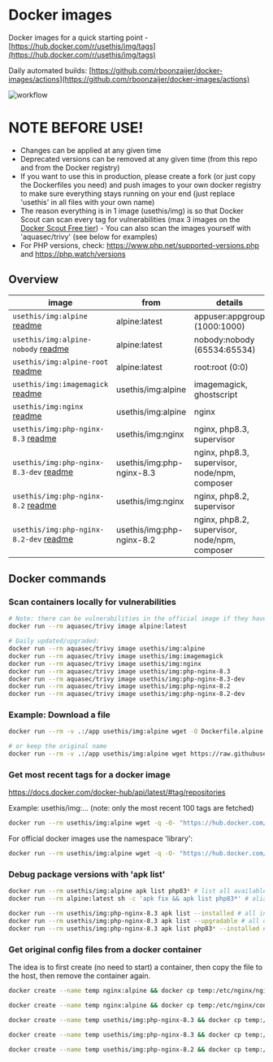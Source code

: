 # Docker images

Docker images for a quick starting point - [https://hub.docker.com/r/usethis/img/tags](https://hub.docker.com/r/usethis/img/tags)

Daily automated builds: [https://github.com/rboonzaijer/docker-images/actions](https://github.com/rboonzaijer/docker-images/actions)

![workflow](https://github.com/rboonzaijer/docker-images/actions/workflows/daily-auto-build-and-push-docker-images.yml/badge.svg)

# NOTE BEFORE USE!

- Changes can be applied at any given time
- Deprecated versions can be removed at any given time (from this repo and from the Docker registry)
- If you want to use this in production, please create a fork (or just copy the Dockerfiles you need) and push images to your own docker registry to make sure everything stays running on your end (just replace 'usethis' in all files with your own name)
- The reason everything is in 1 image (usethis/img) is so that Docker Scout can scan every tag for vulnerabilities (max 3 images on the [Docker Scout Free tier](https://www.docker.com/products/docker-scout/)) - You can also scan the images yourself with 'aquasec/trivy' (see below for examples)
- For PHP versions, check: https://www.php.net/supported-versions.php and https://php.watch/versions

## Overview

| image | from | details |
|-|-|-|
`usethis/img:alpine` [readme](alpine/README.md) | alpine:latest | appuser:appgroup (1000:1000) |
`usethis/img:alpine-nobody` [readme](alpine/README.md) | alpine:latest | nobody:nobody (65534:65534) |
`usethis/img:alpine-root` [readme](alpine/README.md) | alpine:latest | root:root (0:0) |
`usethis/img:imagemagick` [readme](imagemagick/README.md) | usethis/img:alpine | imagemagick, ghostscript |
`usethis/img:nginx` [readme](nginx/README.md) | usethis/img:alpine | nginx |
`usethis/img:php-nginx-8.3` [readme](php-nginx/README.md) | usethis/img:nginx | nginx, php8.3, supervisor |
`usethis/img:php-nginx-8.3-dev` [readme](php-nginx/README.md) | usethis/img:php-nginx-8.3 | nginx, php8.3, supervisor, node/npm, composer |
`usethis/img:php-nginx-8.2` [readme](php-nginx/README.md) | usethis/img:nginx | nginx, php8.2, supervisor |
`usethis/img:php-nginx-8.2-dev` [readme](php-nginx/README.md) | usethis/img:php-nginx-8.2 | nginx, php8.2, supervisor, node/npm, composer |

## Docker commands

### Scan containers locally for vulnerabilities

```bash
# Note: there can be vulnerabilities in the official image if they havent been updated recently, so make sure you update/upgrade the alpine image (with a custom Dockerfile) if you use it:
docker run --rm aquasec/trivy image alpine:latest

# Daily updated/upgraded:
docker run --rm aquasec/trivy image usethis/img:alpine
docker run --rm aquasec/trivy image usethis/img:imagemagick
docker run --rm aquasec/trivy image usethis/img:nginx
docker run --rm aquasec/trivy image usethis/img:php-nginx-8.3
docker run --rm aquasec/trivy image usethis/img:php-nginx-8.3-dev
docker run --rm aquasec/trivy image usethis/img:php-nginx-8.2
docker run --rm aquasec/trivy image usethis/img:php-nginx-8.2-dev
```

### Example: Download a file

```bash
docker run --rm -v .:/app usethis/img:alpine wget -O Dockerfile.alpine https://raw.githubusercontent.com/rboonzaijer/docker-images/main/alpine/Dockerfile

# or keep the original name
docker run --rm -v .:/app usethis/img:alpine wget https://raw.githubusercontent.com/rboonzaijer/docker-images/main/alpine/Dockerfile
```

### Get most recent tags for a docker image

https://docs.docker.com/docker-hub/api/latest/#tag/repositories

Example: usethis/img:... (note: only the most recent 100 tags are fetched)

```bash
docker run --rm usethis/img:alpine wget -q -O- "https://hub.docker.com/v2/namespaces/usethis/repositories/img/tags?page_size=100&page=1" | grep -o '"name": *"[^"]*' | grep -o '[^"]*$'
```

For official docker images use the namespace 'library':

```bash
docker run --rm usethis/img:alpine wget -q -O- "https://hub.docker.com/v2/namespaces/library/repositories/alpine/tags?page_size=100&page=1" | grep -o '"name": *"[^"]*' | grep -o '[^"]*$'
```

### Debug package versions with 'apk list'

```bash
docker run --rm usethis/img:alpine apk list php83* # list all available php83* packages
docker run --rm alpine:latest sh -c 'apk fix && apk list php83*' # alias

docker run --rm usethis/img:php-nginx-8.3 apk list --installed # all installed packages
docker run --rm usethis/img:php-nginx-8.3 apk list --upgradable # all upgradable packages
docker run --rm usethis/img:php-nginx-8.3 apk list php83* --installed # installed php83* versions
```

### Get original config files from a docker container

The idea is to first create (no need to start) a container, then copy the file to the host, then remove the container again.

```bash
docker create --name temp nginx:alpine && docker cp temp:/etc/nginx/nginx.conf ./original~nginx.conf ; docker rm -f temp

docker create --name temp nginx:alpine && docker cp temp:/etc/nginx/conf.d/default.conf ./original~nginx~conf.d~default.conf ; docker rm -f temp

docker create --name temp usethis/img:php-nginx-8.3 && docker cp temp:/etc/supervisord.conf ./original~supervisord.conf ; docker rm -f temp

docker create --name temp usethis/img:php-nginx-8.3 && docker cp temp:/etc/php83/php.ini ./original~php83~php.ini ; docker rm -f temp

docker create --name temp usethis/img:php-nginx-8.2 && docker cp temp:/etc/php82/php.ini ./original~php82~php.ini ; docker rm -f temp
```
